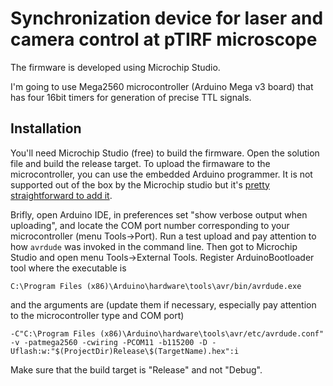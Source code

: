 # Synchronization device for laser and camera control at pTIRF microscope

The firmware is developed using Microchip Studio.

I'm going to use Mega2560 microcontroller (Arduino Mega v3 board) that has four 16bit timers for generation of precise TTL signals.


## Installation

You'll need Microchip Studio (free) to build the firmware. Open the solution file and build the release target. To upload the firmaware to the microcontroller,
you can use the embedded Arduino programmer. It is not supported out of the box by the Microchip studio but it's [pretty straightforward to add it](https://youtu.be/zEbSQaQJvHI).

Brifly, open Arduino IDE, in preferences set "show verbose output when uploading", and locate the COM port number corresponding to your microcontroller (menu Tools->Port). Run a test upload and pay attention to how `avrdude` was invoked in the command line.
Then got to Microchip Studio and open menu Tools->External Tools. Register ArduinoBootloader tool where the executable is

```
C:\Program Files (x86)\Arduino\hardware\tools\avr/bin/avrdude.exe
```

and the arguments are (update them if necessary, especially pay attention to the microcontroller type and COM port)

```
-C"C:\Program Files (x86)\Arduino\hardware\tools\avr/etc/avrdude.conf" -v -patmega2560 -cwiring -PCOM11 -b115200 -D -Uflash:w:"$(ProjectDir)Release\$(TargetName).hex":i 
```

Make sure that the build target is "Release" and not "Debug".
